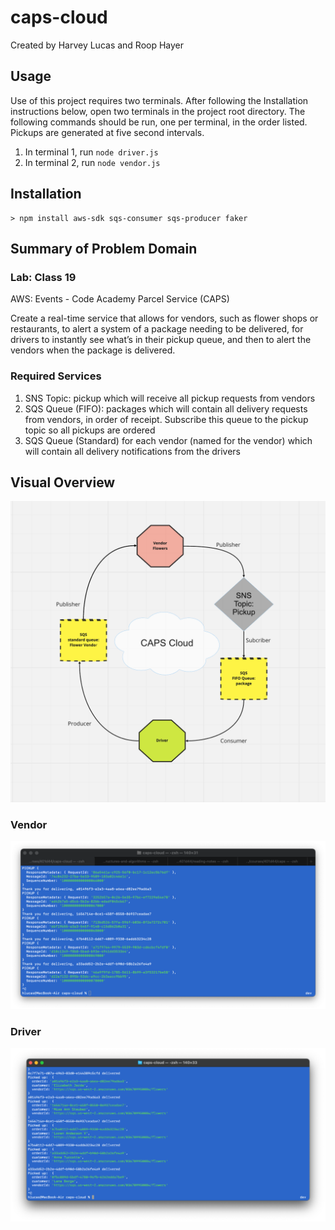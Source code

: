 # caps-cloud

Created by Harvey Lucas and Roop Hayer

## Usage

Use of this project requires two terminals. After following the Installation instructions below, open two terminals in the project root directory. The following commands should be run, one per terminal, in the order listed. Pickups are generated at five second intervals.

1. In terminal 1, run `node driver.js`
2. In terminal 2, run `node vendor.js`

## Installation

```plaintext
> npm install aws-sdk sqs-consumer sqs-producer faker
```

## Summary of Problem Domain

### Lab: Class 19

AWS: Events - Code Academy Parcel Service (CAPS)

Create a real-time service that allows for vendors, such as flower shops or restaurants, to alert a system of a package needing to be delivered, for drivers to instantly see what’s in their pickup queue, and then to alert the vendors when the package is delivered.

### Required Services

1. SNS Topic: pickup which will receive all pickup requests from vendors
2. SQS Queue (FIFO): packages which will contain all delivery requests from vendors, in order of receipt.
   Subscribe this queue to the pickup topic so all pickups are ordered
3. SQS Queue (Standard) for each vendor (named for the vendor) which will contain all delivery notifications from the drivers

## Visual Overview

![UML](./assets/caps-cloud.png)

### Vendor

![Vendor](./assets/vendor.png)

### Driver

![Driver](./assets/driver.png)
